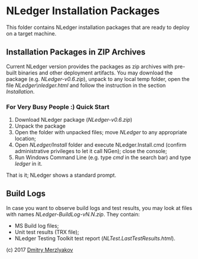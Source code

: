 # NLedger Installation Packages

This folder contains NLedger installation packages
that are ready to deploy on a target machine.

## Installation Packages in ZIP Archives

Current NLedger version provides the packages as zip archives with pre-built binaries and
other deployment artifacts. You may download the package
(e.g. *NLedger-v0.6.zip*), unpack to any local temp folder,
open the file *NLedger\nledger.html* and follow the instruction
in the section *Installation*.

### For Very Busy People :) Quick Start

1. Download NLedger package (*NLedger-v0.6.zip*)
2. Unpack the package
3. Open the folder with unpacked files; move *NLedger* to any appropriate location;
4. Open *NLedger/Install* folder and execute NLedger.Install.cmd (confirm administrative privileges to let it call NGen); close the console;
5. Run Windows Command Line (e.g. type *cmd* in the search bar) and type *ledger* in it.

That is it; NLedger shows a standard prompt.

## Build Logs

In case you want to observe build logs and test results, you may 
look at files with names *NLedger-BuildLog-vN.N.zip*. They contain:

- MS Build log files;
- Unit test results (TRX file);
- NLedger Testing Toolkit test report (*NLTest.LastTestResults.html*).

(c) 2017 [Dmitry Merzlyakov](mailto:dmitry.merzlyakov@gmail.com)
